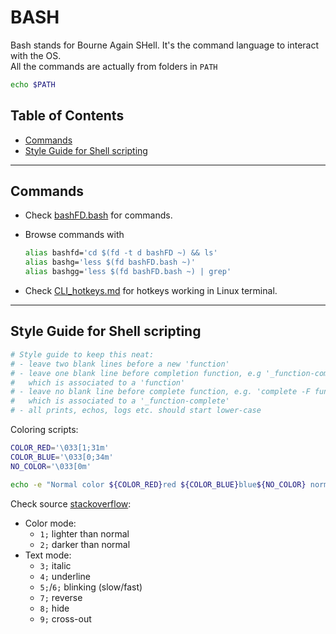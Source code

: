 <!-- omit in toc -->
# BASH

Bash stands for Bourne Again SHell. It's the command language to interact with the OS.  
All the commands are actually from folders in `PATH`

```bash
echo $PATH
```

<!-- omit in toc -->
## Table of Contents

- [Commands](#commands)
- [Style Guide for Shell scripting](#style-guide-for-shell-scripting)

-----

## Commands

- Check [bashFD.bash](bashFD.bash) for commands.
- Browse commands with
  
    ```bash
    alias bashfd='cd $(fd -t d bashFD ~) && ls'
    alias bashg='less $(fd bashFD.bash ~)'
    alias bashgg='less $(fd bashFD.bash ~) | grep'
    ```

- Check [CLI_hotkeys.md](CLI_hotkeys.md) for hotkeys working in Linux terminal.

-------

## Style Guide for Shell scripting

```bash
# Style guide to keep this neat:
# - leave two blank lines before a new 'function'
# - leave one blank line before completion function, e.g '_function-complete'
#   which is associated to a 'function'
# - leave no blank line before complete function, e.g. 'complete -F function'
#   which is associated to a '_function-complete'
# - all prints, echos, logs etc. should start lower-case
```

Coloring scripts:

```bash
COLOR_RED='\033[1;31m'
COLOR_BLUE='\033[0;34m'
NO_COLOR='\033[0m'

echo -e "Normal color ${COLOR_RED}red ${COLOR_BLUE}blue${NO_COLOR} normal"
```

Check source [stackoverflow](https://stackoverflow.com/questions/5947742/how-to-change-the-output-color-of-echo-in-linux):

- Color mode:
  - `1;` lighter than normal
  - `2;` darker than normal
- Text mode:
  - `3;` italic
  - `4;` underline
  - `5;`/`6;` blinking (slow/fast)
  - `7;` reverse
  - `8;` hide
  - `9;` cross-out
